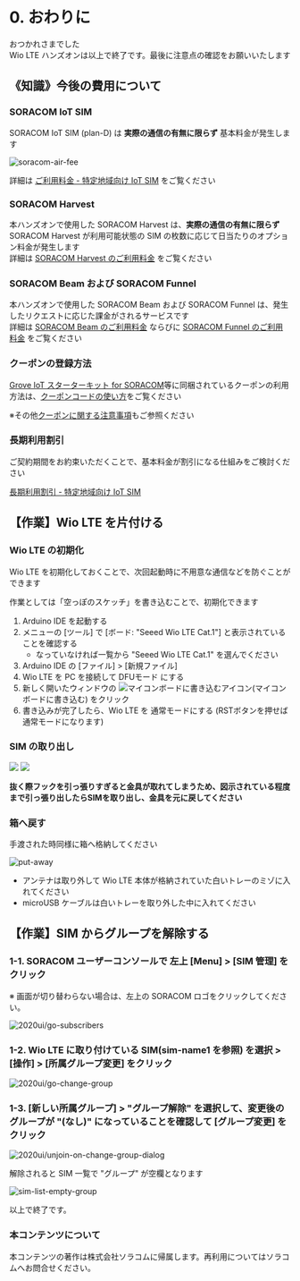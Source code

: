# 0. おわりに

おつかれさまでした  
Wio LTE ハンズオンは以上で終了です。最後に注意点の確認をお願いいたします

## 《知識》今後の費用について

### SORACOM IoT SIM

SORACOM IoT SIM (plan-D) は **実際の通信の有無に限らず** 基本料金が発生します

![soracom-air-fee](https://docs.google.com/drawings/d/e/2PACX-1vTyDaN2Byyqo_yBajXD8ozVEvXkQUqdcNWkfKc-H0EKWzUEKXwfMh4Sy7d1Bh80ZzVQ9FXCZwT02bTN/pub?w=928&h=523)

詳細は [ご利用料金 - 特定地域向け IoT SIM](https://soracom.jp/services/air/cellular/price_specific_area_sim/) をご覧ください

### SORACOM Harvest

本ハンズオンで使用した SORACOM Harvest は、**実際の通信の有無に限らず** SORACOM Harvest が利用可能状態の SIM の枚数に応じて日当たりのオプション料金が発生します  
詳細は [SORACOM Harvest のご利用料金](https://soracom.jp/services/harvest/price/) をご覧ください

### SORACOM Beam および SORACOM Funnel

本ハンズオンで使用した SORACOM Beam および SORACOM Funnel は、発生したリクエストに応じた課金がされるサービスです  
詳細は [SORACOM Beam のご利用料金](https://soracom.jp/services/beam/price/) ならびに [SORACOM Funnel のご利用料金](https://soracom.jp/services/funnel/price/) をご覧ください

### クーポンの登録方法

[Grove IoT スターターキット for SORACOM](https://soracom.jp/products/kit/grovestarter_kit_lte/)等に同梱されているクーポンの利用方法は、[クーポンコードの使い方](https://soracom.zendesk.com/hc/ja/articles/218121348-%E3%82%AF%E3%83%BC%E3%83%9D%E3%83%B3%E3%82%B3%E3%83%BC%E3%83%89%E3%81%AE%E4%BD%BF%E3%81%84%E6%96%B9%E3%82%92%E6%95%99%E3%81%88%E3%81%A6%E3%81%8F%E3%81%A0%E3%81%95%E3%81%84)をご覧ください

※その他[クーポンに関する注意事項](https://soracom.zendesk.com/hc/ja/articles/115002423011-%E3%82%AF%E3%83%BC%E3%83%9D%E3%83%B3%E3%82%B3%E3%83%BC%E3%83%89%E3%82%92%E9%81%A9%E7%94%A8%E3%81%97%E3%81%A6%E3%81%84%E3%81%A6%E3%82%82%E6%96%99%E9%87%91%E3%81%8C%E8%AB%8B%E6%B1%82%E3%81%99%E3%82%8B%E3%81%AE%E3%81%AF%E3%81%AA%E3%81%9C%E3%81%A7%E3%81%99%E3%81%8B-)もご参照ください

### 長期利用割引

ご契約期間をお約束いただくことで、基本料金が割引になる仕組みをご検討ください

[長期利用割引 - 特定地域向け IoT SIM](https://soracom.jp/services/air/cellular/discount_price/)

## 【作業】Wio LTE を片付ける

### Wio LTE の初期化

Wio LTE を初期化しておくことで、次回起動時に不用意な通信などを防ぐことができます

作業としては「空っぽのスケッチ」を書き込むことで、初期化できます

1. Arduino IDE を起動する
2. メニューの [ツール] で [ボード: "Seeed Wio LTE Cat.1"] と表示されていることを確認する
    * なっていなければ一覧から "Seeed Wio LTE Cat.1" を選んでください
3. Arduino IDE の [ファイル] > [新規ファイル]
4. Wio LTE を PC を接続して DFUモード にする
5. 新しく開いたウィンドウの ![マイコンボードに書き込むアイコン](https://docs.google.com/drawings/d/e/2PACX-1vQiO83cFcX3LCXeioiTiaao57T4SGiIV6XZzcBP6poTwssCxmo7hLpoMh5qG3btyqgzs8Q-lAoE6Q0f/pub?w=100&h=100)(マイコンボードに書き込む) をクリック
6. 書き込みが完了したら、Wio LTE を 通常モードにする (RSTボタンを押せば通常モードになります)

### SIM の取り出し

<img src="https://docs.google.com/drawings/d/e/2PACX-1vSHV26TeW7Z3rEbr-OOVQ-6GyI8GijLNChn5ayEspNVPZqmbZTj3pkDdBCZhLEetrMqLdDuXm-GpQk9/pub?w=683&amp;h=322">

<img src="https://docs.google.com/drawings/d/e/2PACX-1vRn4PgJFdW-IV-Fr4JTq7dj6wz4KBSyG3pM6W4Wxdbtt-FunzEy4aSK1_QpssqfoATEWfP_9IJL8vtV/pub?w=508&amp;h=370">

**抜く際フックを引っ張りすぎると金具が取れてしまうため、図示されている程度まで引っ張り出したらSIMを取り出し、金具を元に戻してください**

### 箱へ戻す

手渡された時同様に箱へ格納してください

![put-away](https://docs.google.com/drawings/d/e/2PACX-1vTptJ283N0Fq2wdr-cvGAljZDDZASVW3kxT1SYx-_JzZO81-Uelms8VUpTY_GHoYTqa9lpy89x4TFSb/pub?w=460&h=516)

* アンテナは取り外して Wio LTE 本体が格納されていた白いトレーのミゾに入れてください
* microUSB ケーブルは白いトレーを取り外した中に入れてください

## 【作業】SIM からグループを解除する

### 1-1. SORACOM ユーザーコンソールで 左上 [Menu] > [SIM 管理] をクリック

※ 画面が切り替わらない場合は、左上の SORACOM ロゴをクリックしてください。

![2020ui/go-subscribers](https://docs.google.com/drawings/d/e/2PACX-1vTBanBl1fCksfHzKv4oWGIFHMC1wqPht7FOVK41P1x5eDNVvR9p0wL7KknihZ_oWZrV-AlPsOQHm58P/pub?w=522&h=432)

### 1-2. Wio LTE に取り付けている SIM(sim-name1 を参照) を選択 > [操作] > [所属グループ変更] をクリック

![2020ui/go-change-group](https://docs.google.com/drawings/d/e/2PACX-1vT6I2WTkoE6_J2J4IBIrbAw4TSgcVcptmQWkE8KsUvc3bGZXdIfWnWLVN148gEvlyhN0XGr0yt0firC/pub?w=364&h=290)

### 1-3. [新しい所属グループ] > "グループ解除" を選択して、変更後のグループが "(なし)" になっていることを確認して [グループ変更] をクリック

![2020ui/unjoin-on-change-group-dialog](https://docs.google.com/drawings/d/e/2PACX-1vT6fskJ8TtXfaNtXwrNiZPNi0WDu44KoxLd6OzOmkantzXQex43Hp1HrXwrwCPr-ub5-5I7c19q3L6L/pub?w=629&h=318)

解除されると SIM 一覧で "グループ" が空欄となります

![sim-list-empty-group](https://docs.google.com/drawings/d/e/2PACX-1vSTSwapE1H6qSFTYj04Jzq5WDzsCHmfDUBxei1F0LD3xadH7yuV13L-TawmIbUdI6sNlzS_AH0coAiB/pub?w=554&h=100)

以上で終了です。

### 本コンテンツについて

本コンテンツの著作は株式会社ソラコムに帰属します。再利用についてはソラコムへお問合せください。
